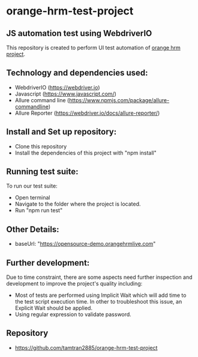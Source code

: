 # orange-hrm-test-project

## JS automation test using WebdriverIO

This repository is created to perform UI test automation of [orange hrm project](https://opensource-demo.orangehrmlive.coms).

## Technology and dependencies used:

- WebdriverIO (https://webdriver.io)
- Javascript (https://www.javascript.com/)
- Allure command line (https://www.npmjs.com/package/allure-commandline)
- Allure Reporter (https://webdriver.io/docs/allure-reporter/)

## Install and Set up repository:

- Clone this repository
- Install the dependencies of this project with "npm install"

## Running test suite:

To run our test suite:

- Open terminal
- Navigate to the folder where the project is located.
- Run "npm run test"

## Other Details:

- baseUrl: "https://opensource-demo.orangehrmlive.com"

## Further development:

Due to time constraint, there are some aspects need further inspection and development to improve the project's quality including:

- Most of tests are performed using Implicit Wait which will add time to the test script execution time. In other to troubleshoot this issue, an Explicit Wait should be applied.
- Using regular expression to validate password.

## Repository

- https://github.com/tamtran2885/orange-hrm-test-project
